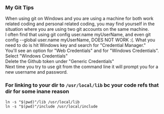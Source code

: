 ### My Git Tips

When using git on Windows and you are using a machine for both work related coding and personal related coding, you may find yourself in the situation where you are using two git accounts on the same machine. <br/>
I often find that using git config user.name myUserName, and even git config --global user.name myUserName, DOES NOT WORK :(. What you need to do is hit Windows key and search for "Credential Manager." <br/>
You'll see an option for "Web Credentials" and for "Windows Credentials". <br/>
Select "Windows Credentials" <br/>
Delete the Github token under "Generic Credentials" <br/>
Next time you try to use git from the command line it will prompt you for a new username and password. <br/>

### For linking to your dir to ``/usr/local/lib`` bc your code refs that dir for some inane reason
```
ln -s "$(pwd)"/lib /usr/local/lib
ln -s "$(pwd)"/include /usr/local/include
```
